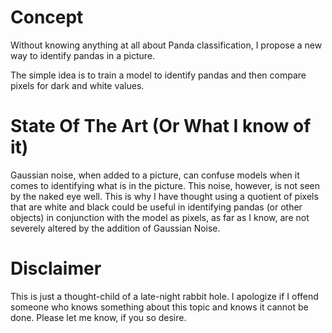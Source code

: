 # Concept
Without knowing anything at all about Panda classification, I propose a new way to identify pandas in a picture.

The simple idea is to train a model to identify pandas and then compare pixels for dark and white values.

# State Of The Art (Or What I know of it)
Gaussian noise, when added to a picture, can confuse models when it comes to identifying what is in the picture.
This noise, however, is not seen by the naked eye well. This is why I have thought using a quotient of pixels that
are white and black could be useful in identifying pandas (or other objects) in conjunction with the model as pixels,
as far as I know, are not severely altered by the addition of Gaussian Noise.

# Disclaimer
This is just a thought-child of a late-night rabbit hole. I apologize if I offend someone who knows something about 
this topic and knows it cannot be done. Please let me know, if you so desire.
